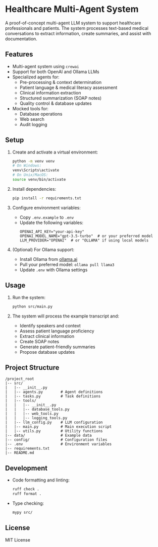 # Healthcare Multi-Agent System

A proof-of-concept multi-agent LLM system to support healthcare professionals and patients. The system processes text-based medical conversations to extract information, create summaries, and assist with documentation.

## Features

- Multi-agent system using `crewai`
- Support for both OpenAI and Ollama LLMs
- Specialized agents for:
  - Pre-processing & context determination
  - Patient language & medical literacy assessment
  - Clinical information extraction
  - Structured summarization (SOAP notes)
  - Quality control & database updates
- Mocked tools for:
  - Database operations
  - Web search
  - Audit logging

## Setup

1. Create and activate a virtual environment:
   ```bash
   python -m venv venv
   # On Windows:
   venv\Scripts\activate
   # On Unix/MacOS:
   source venv/bin/activate
   ```

2. Install dependencies:
   ```bash
   pip install -r requirements.txt
   ```

3. Configure environment variables:
   - Copy `.env.example` to `.env`
   - Update the following variables:
     ```
     OPENAI_API_KEY="your-api-key"
     OPENAI_MODEL_NAME="gpt-3.5-turbo"  # or your preferred model
     LLM_PROVIDER="OPENAI"  # or "OLLAMA" if using local models
     ```

4. (Optional) For Ollama support:
   - Install Ollama from [ollama.ai](https://ollama.ai)
   - Pull your preferred model: `ollama pull llama3`
   - Update `.env` with Ollama settings

## Usage

1. Run the system:
   ```bash
   python src/main.py
   ```

2. The system will process the example transcript and:
   - Identify speakers and context
   - Assess patient language proficiency
   - Extract clinical information
   - Create SOAP notes
   - Generate patient-friendly summaries
   - Propose database updates

## Project Structure

```
/project_root
|-- src/
|   |-- __init__.py
|   |-- agents.py        # Agent definitions
|   |-- tasks.py         # Task definitions
|   |-- tools/
|   |   |-- __init__.py
|   |   |-- database_tools.py
|   |   |-- web_tools.py
|   |   |-- logging_tools.py
|   |-- llm_config.py    # LLM configuration
|   |-- main.py          # Main execution script
|   |-- utils.py         # Utility functions
|-- data/                # Example data
|-- config/              # Configuration files
|-- .env                 # Environment variables
|-- requirements.txt
|-- README.md
```

## Development

- Code formatting and linting:
  ```bash
  ruff check .
  ruff format .
  ```

- Type checking:
  ```bash
  mypy src/
  ```

## License

MIT License
